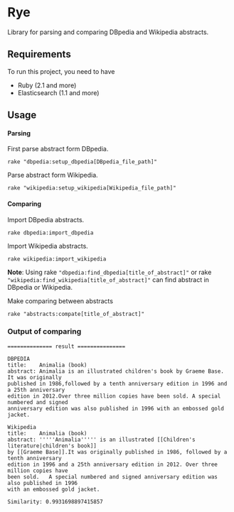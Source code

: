 # Rye

Library for parsing and comparing DBpedia and Wikipedia abstracts.

## Requirements

To run this project, you need to have 

* Ruby (2.1 and more)
* Elasticsearch (1.1 and more)

## Usage

#### Parsing

First parse abstract form DBpedia.
```
rake "dbpedia:setup_dbpedia[DBpedia_file_path]"
```

Parse abstract form Wikipedia.
```
rake "wikipedia:setup_wikipedia[Wikipedia_file_path]"
```

#### Comparing

Import DBpedia abstracts.

```
rake dbpedia:import_dbpedia
```

Import Wikipedia abstracts.

```
rake wikipedia:import_wikipedia
```

**Note**: Using rake ```"dbpedia:find_dbpedia[title_of_abstract]"``` or rake ```"wikipedia:find_wikipedia[title_of_abstract]"``` can find abstract in DBpedia or Wikipedia.

Make comparing between abstracts
```
rake "abstracts:compate[title_of_abstract]"
```
### Output of comparing
```
============== result ===============
 
DBPEDIA
title:    Animalia (book)
abstract: Animalia is an illustrated children's book by Graeme Base. It was originally 
published in 1986,followed by a tenth anniversary edition in 1996 and a 25th anniversary
edition in 2012.Over three million copies have been sold. A special numbered and signed
anniversary edition was also published in 1996 with an embossed gold jacket.
 
Wikipedia
title:    Animalia (book)
abstract: '''''Animalia''''' is an illustrated [[Children's literature|children's book]]
by [[Graeme Base]].It was originally published in 1986, followed by a tenth anniversary 
edition in 1996 and a 25th anniversary edition in 2012. Over three million copies have 
been sold.   A special numbered and signed anniversary edition was also published in 1996
with an embossed gold jacket.
 
Similarity: 0.9931698897415857
```
